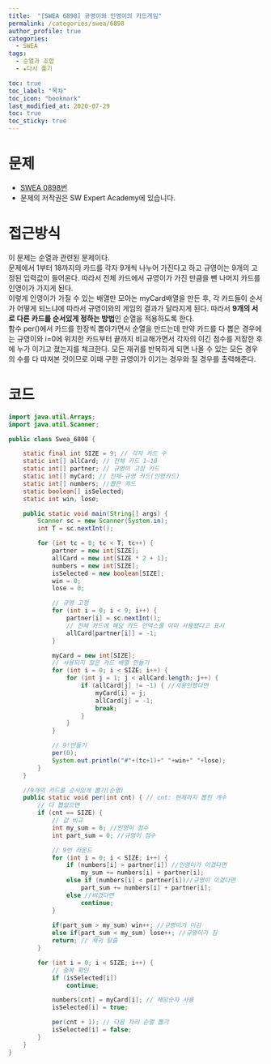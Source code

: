```yaml
---
title:  "[SWEA 6898] 규영이와 인영이의 카드게임"
permalink: /categories/swea/6898
author_profile: true
categories:
  - SWEA
tags:
  - 순열과 조합
  - ★다시 풀기

toc: true
toc_label: "목차"
toc_icon: "bookmark"
last_modified_at: 2020-07-29
toc: true
toc_sticky: true
---
```

# 문제
* [SWEA 0898번](https://swexpertacademy.com/main/code/problem/problemDetail.do?contestProbId=AWgv9va6HnkDFAW0)
* 문제의 저작권은 SW Expert Academy에 있습니다.  

# 접근방식 
이 문제는 순열과 관련된 문제이다.  
문제에서 1부터 18까지의 카드를 각자 9개씩 나누어 가진다고 하고 규영이는 9개의 고정된 입력값이 들어온다. 따라서 전체 카드에서 규영이가 가진 만큼을 뺀 나머지 카드를 인영이가 가지게 된다.  
이렇게 인영이가 가질 수 있는 배열만 모아논 myCard배열을 만든 후, 각 카드들이 순서가 어떻게 되느냐에 따라서 규영이와의 게임의 결과가 달라지게 된다. 따라서 **9개의 서로 다른 카드를 순서있게 정하는 방법**인 순열을 적용하도록 한다.  
함수 per()에서 카드를 한장씩 뽑아가면서 순열을 만드는데 만약 카드를 다 뽑은 경우에는 규영이와 i=0에 위치한 카드부터 끝까지 비교해가면서 각자의 이긴 점수를 저장한 후에 누가 이기고 졌는지를 체크한다. 모든 재귀를 반복하게 되면 나올 수 있는 모든 경우의 수를 다 따져본 것이므로 이때 구한 규영이가 이기는 경우와 질 경우를 출력해준다.  

# 코드
```java
import java.util.Arrays;
import java.util.Scanner;

public class Swea_6808 {

	static final int SIZE = 9; // 각자 카드 수
	static int[] allCard; // 전체 카드 1~18
	static int[] partner; // 규영이 고정 카드
	static int[] myCard; // 전체-규영 카드(인영카드)
	static int[] numbers; //뽑은 카드
	static boolean[] isSelected;
	static int win, lose;

	public static void main(String[] args) {
		Scanner sc = new Scanner(System.in);
		int T = sc.nextInt();

		for (int tc = 0; tc < T; tc++) {
			partner = new int[SIZE];
			allCard = new int[SIZE * 2 + 1];
			numbers = new int[SIZE];
			isSelected = new boolean[SIZE];
			win = 0;
			lose = 0;

			// 규영 고정
			for (int i = 0; i < 9; i++) {
				partner[i] = sc.nextInt();
				// 전체 카드에 해당 카드 인덱스를 이미 사용됐다고 표시
				allCard[partner[i]] = -1;
			}

			myCard = new int[SIZE];
			// 사용되지 않은 카드 배열 만들기
			for (int i = 0; i < SIZE; i++) {
				for (int j = 1; j < allCard.length; j++) {
					if (allCard[j] != -1) { //사용안했다면
						myCard[i] = j;
						allCard[j] = -1;
						break;
					}
				}
			}

			// 9!만들기
			per(0);
			System.out.println("#"+(tc+1)+" "+win+" "+lose);
		}
	}

	//9개의 카드를 순서있게 뽑기(순열)
	public static void per(int cnt) { // cnt: 현재까지 뽑힌 개수
		// 다 뽑았으면
		if (cnt == SIZE) {
			// 값 비교
			int my_sum = 0; //인영이 점수
			int part_sum = 0; //규영이 점수

			// 9번 라운드
			for (int i = 0; i < SIZE; i++) {
				if (numbers[i] > partner[i]) //인영이가 이겼다면
					my_sum += numbers[i] + partner[i];
				else if (numbers[i] < partner[i])//규영이 이겼다면
					part_sum += numbers[i] + partner[i];
				else //비겼다면
					continue;
			}
			
			if(part_sum > my_sum) win++; //규영이가 이김
			else if(part_sum < my_sum) lose++; //규영이가 짐
			return; // 재귀 탈출
		}

		for (int i = 0; i < SIZE; i++) {
			// 중복 확인
			if (isSelected[i])
				continue;

			numbers[cnt] = myCard[i]; // 해당숫자 사용
			isSelected[i] = true;

			per(cnt + 1); // 다음 자리 순열 뽑기
			isSelected[i] = false;
		}
	}
}
```